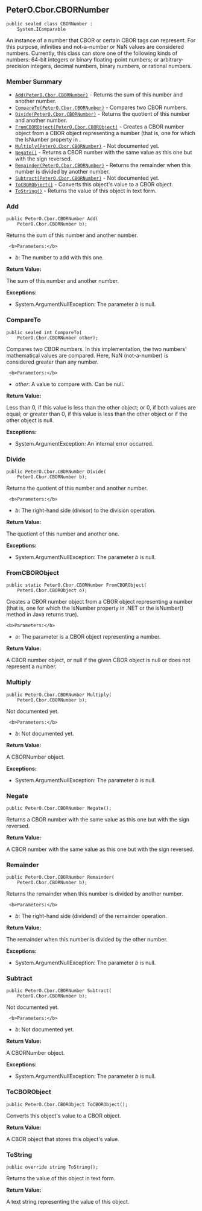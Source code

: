 ## PeterO.Cbor.CBORNumber

    public sealed class CBORNumber :
        System.IComparable

 An instance of a number that CBOR or certain CBOR tags can represent. For this purpose, infinities and not-a-number or NaN values are considered numbers. Currently, this class can store one of the following kinds of numbers: 64-bit integers or binary floating-point numbers; or arbitrary-precision integers, decimal numbers, binary numbers, or rational numbers.

### Member Summary
* <code>[Add(PeterO.Cbor.CBORNumber)](#Add_PeterO_Cbor_CBORNumber)</code> - Returns the sum of this number and another number.
* <code>[CompareTo(PeterO.Cbor.CBORNumber)](#CompareTo_PeterO_Cbor_CBORNumber)</code> - Compares two CBOR numbers.
* <code>[Divide(PeterO.Cbor.CBORNumber)](#Divide_PeterO_Cbor_CBORNumber)</code> - Returns the quotient of this number and another number.
* <code>[FromCBORObject(PeterO.Cbor.CBORObject)](#FromCBORObject_PeterO_Cbor_CBORObject)</code> - Creates a CBOR number object from a CBOR object representing a number (that is, one for which the IsNumber property in .
* <code>[Multiply(PeterO.Cbor.CBORNumber)](#Multiply_PeterO_Cbor_CBORNumber)</code> - Not documented yet.
* <code>[Negate()](#Negate)</code> - Returns a CBOR number with the same value as this one but with the sign reversed.
* <code>[Remainder(PeterO.Cbor.CBORNumber)](#Remainder_PeterO_Cbor_CBORNumber)</code> - Returns the remainder when this number is divided by another number.
* <code>[Subtract(PeterO.Cbor.CBORNumber)](#Subtract_PeterO_Cbor_CBORNumber)</code> - Not documented yet.
* <code>[ToCBORObject()](#ToCBORObject)</code> - Converts this object's value to a CBOR object.
* <code>[ToString()](#ToString)</code> - Returns the value of this object in text form.

<a id="Add_PeterO_Cbor_CBORNumber"></a>
### Add

    public PeterO.Cbor.CBORNumber Add(
        PeterO.Cbor.CBORNumber b);

 Returns the sum of this number and another number.

     <b>Parameters:</b>

 * <i>b</i>: The number to add with this one.

<b>Return Value:</b>

The sum of this number and another number.

<b>Exceptions:</b>

 * System.ArgumentNullException:
The parameter  <i>b</i>
 is null.

<a id="CompareTo_PeterO_Cbor_CBORNumber"></a>
### CompareTo

    public sealed int CompareTo(
        PeterO.Cbor.CBORNumber other);

 Compares two CBOR numbers. In this implementation, the two numbers' mathematical values are compared. Here, NaN (not-a-number) is considered greater than any number.

     <b>Parameters:</b>

 * <i>other</i>: A value to compare with. Can be null.

<b>Return Value:</b>

Less than 0, if this value is less than the other object; or 0, if both values are equal; or greater than 0, if this value is less than the other object or if the other object is null.

<b>Exceptions:</b>

 * System.ArgumentException:
An internal error occurred.

<a id="Divide_PeterO_Cbor_CBORNumber"></a>
### Divide

    public PeterO.Cbor.CBORNumber Divide(
        PeterO.Cbor.CBORNumber b);

 Returns the quotient of this number and another number.

     <b>Parameters:</b>

 * <i>b</i>: The right-hand side (divisor) to the division operation.

<b>Return Value:</b>

The quotient of this number and another one.

<b>Exceptions:</b>

 * System.ArgumentNullException:
The parameter  <i>b</i>
 is null.

<a id="FromCBORObject_PeterO_Cbor_CBORObject"></a>
### FromCBORObject

    public static PeterO.Cbor.CBORNumber FromCBORObject(
        PeterO.Cbor.CBORObject o);

 Creates a CBOR number object from a CBOR object representing a number (that is, one for which the IsNumber property in .NET or the isNumber() method in Java returns true).

    <b>Parameters:</b>

 * <i>o</i>: The parameter is a CBOR object representing a number.

<b>Return Value:</b>

A CBOR number object, or null if the given CBOR object is null or does not represent a number.

<a id="Multiply_PeterO_Cbor_CBORNumber"></a>
### Multiply

    public PeterO.Cbor.CBORNumber Multiply(
        PeterO.Cbor.CBORNumber b);

 Not documented yet.

     <b>Parameters:</b>

 * <i>b</i>: Not documented yet.

<b>Return Value:</b>

A CBORNumber object.

<b>Exceptions:</b>

 * System.ArgumentNullException:
The parameter  <i>b</i>
 is null.

<a id="Negate"></a>
### Negate

    public PeterO.Cbor.CBORNumber Negate();

 Returns a CBOR number with the same value as this one but with the sign reversed.

   <b>Return Value:</b>

A CBOR number with the same value as this one but with the sign reversed.

<a id="Remainder_PeterO_Cbor_CBORNumber"></a>
### Remainder

    public PeterO.Cbor.CBORNumber Remainder(
        PeterO.Cbor.CBORNumber b);

 Returns the remainder when this number is divided by another number.

     <b>Parameters:</b>

 * <i>b</i>: The right-hand side (dividend) of the remainder operation.

<b>Return Value:</b>

The remainder when this number is divided by the other number.

<b>Exceptions:</b>

 * System.ArgumentNullException:
The parameter  <i>b</i>
 is null.

<a id="Subtract_PeterO_Cbor_CBORNumber"></a>
### Subtract

    public PeterO.Cbor.CBORNumber Subtract(
        PeterO.Cbor.CBORNumber b);

 Not documented yet.

     <b>Parameters:</b>

 * <i>b</i>: Not documented yet.

<b>Return Value:</b>

A CBORNumber object.

<b>Exceptions:</b>

 * System.ArgumentNullException:
The parameter  <i>b</i>
 is null.

<a id="ToCBORObject"></a>
### ToCBORObject

    public PeterO.Cbor.CBORObject ToCBORObject();

 Converts this object's value to a CBOR object.

   <b>Return Value:</b>

A CBOR object that stores this object's value.

<a id="ToString"></a>
### ToString

    public override string ToString();

 Returns the value of this object in text form.

   <b>Return Value:</b>

A text string representing the value of this object.

